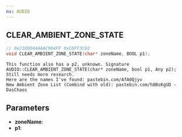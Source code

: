 ```yaml
---
ns: AUDIO
---
```

## CLEAR_AMBIENT_ZONE_STATE

```c
// 0x218DD44AAAC964FF 0xCDFF3C82
void CLEAR_AMBIENT_ZONE_STATE(char* zoneName, BOOL p1);
```

```
This function also has a p2, unknown. Signature AUDIO::CLEAR_AMBIENT_ZONE_STATE(char* zoneName, bool p1, Any p2);  
Still needs more research.   
Here are the names I've found: pastebin.com/AfA0Qjyv  
New Ambient Zone List (Combind with old): pastebin.com/h8BsKgUD -DasChaos  
```

## Parameters
* **zoneName**: 
* **p1**: 

